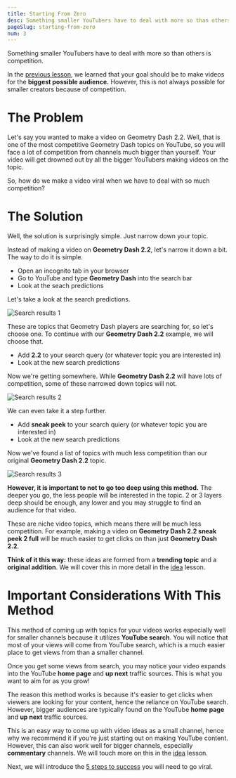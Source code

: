 ```yaml
---
title: Starting From Zero
desc: Something smaller YouTubers have to deal with more so than others is competition.
pageSlug: starting-from-zero
num: 3
---
```


Something smaller YouTubers have to deal with more so than others is competition.

In the [previous lesson](/courses/learn-geometry-dash-youtube/how-videos-go-viral/), we learned that your goal should be to make videos for the **biggest possible audience.** However, this is not always possible for smaller creators because of competition.

# The Problem

Let's say you wanted to make a video on Geometry Dash 2.2. Well, that is one of the most competitive Geometry Dash topics on YouTube, so you will face a lot of competition from channels much bigger than yourself. Your video will get drowned out by all the bigger YouTubers making videos on the topic.

So, how do we make a video viral when we have to deal with so much competition?

# The Solution

Well, the solution is surprisingly simple. Just narrow down your topic.

Instead of making a video on **Geometry Dash 2.2**, let's narrow it down a bit. The way to do it is simple.

- Open an incognito tab in your browser
- Go to YouTube and type **Geometry Dash** into the search bar
- Look at the seach predictions

Let's take a look at the search predictions.

![Search results 1](https://i.imgur.com/ORdGxd9.png)

These are topics that Geometry Dash players are searching for, so let's choose one. To continue with our **Geometry Dash 2.2** example, we will choose that.

- Add **2.2** to your search query (or whatever topic you are interested in)
- Look at the new search predictions

Now we're getting somewhere. While **Geometry Dash 2.2** will have lots of competition, some of these narrowed down topics will not.

![Search results 2](https://i.imgur.com/RAyyxEs.png)

We can even take it a step further.

- Add **sneak peek** to your search quiery (or whatever topic you are interested in)
- Look at the new search predictions

Now we've found a list of topics with much less competition than our original **Geometry Dash 2.2** topic.

![Search results 3](https://i.imgur.com/Boet5nP.png)

**However, it is important to not to go too deep using this method.** The deeper you go, the less people will be interested in the topic. 2 or 3 layers deep should be enough, any lower and you may struggle to find an audience for that video.

These are niche video topics, which means there will be much less competition. For example, making a video on **Geometry Dash 2.2 sneak peek 2 full** will be much easier to get clicks on than just **Geometry Dash 2.2**.

**Think of it this way:** these ideas are formed from a **trending topic** and a **original addition**. We will cover this in more detail in the [idea](/courses/learn-geometry-dash-youtube/idea/) lesson.

# Important Considerations With This Method

This method of coming up with topics for your videos works especially well for smaller channels because it utilizes **YouTube search**. You will notice that most of your views will come from YouTube search, which is a much easier place to get views from than a smaller channel.

Once you get some views from search, you may notice your video expands into the YouTube **home page** and **up next** traffic sources. This is what you want to aim for as you grow!

The reason this method works is because it's easier to get clicks when viewers are looking for your content, hence the reliance on YouTube search. However, bigger audiences are typically found on the YouTube **home page** and **up next** traffic sources.

This is an easy way to come up with video ideas as a small channel, hence why we recommend it if you're just starting out on making YouTube content. However, this can also work well for bigger channels, especially **commentary** channels. We will touch more on this in the [idea](/courses/learn-geometry-dash-youtube/idea/) lesson.

Next, we will introduce the [5 steps to success](/courses/learn-geometry-dash-youtube/5-steps-to-success/) you will need to go viral.